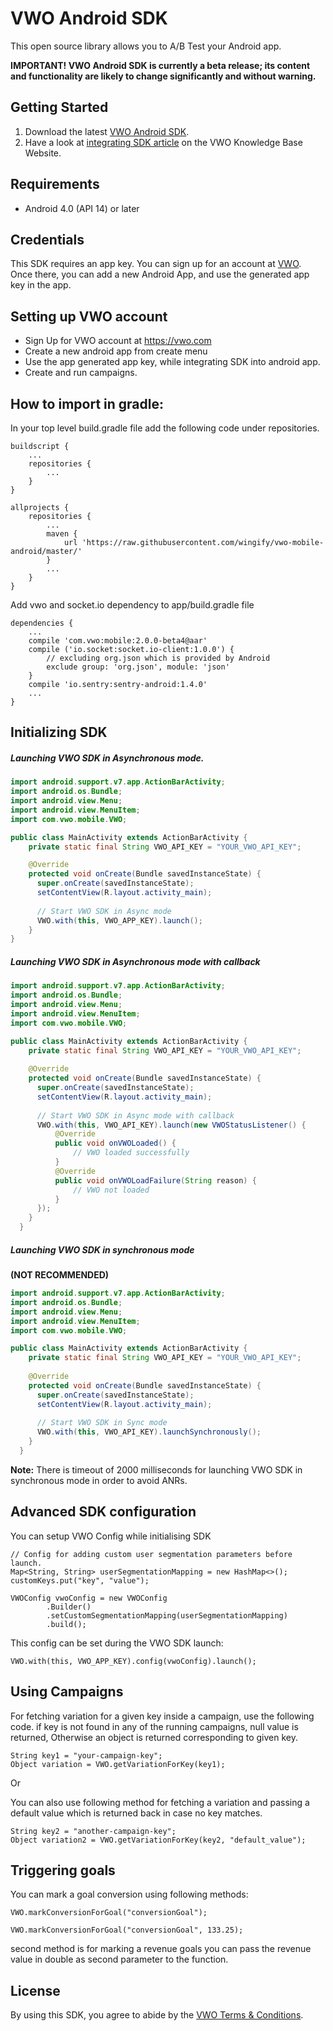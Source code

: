 VWO Android SDK
======================================

This open source library allows you to A/B Test your Android app.

**IMPORTANT! VWO Android SDK is currently a beta release; its content
and functionality are likely to change significantly and without warning.**

Getting Started
---------------

1. Download the latest [VWO Android SDK](https://github.com/wingify/vwo-android/releases).
2. Have a look at [integrating SDK article](https://vwo.com/knowledge/integrating-android-sdk/)
   on the VWO Knowledge Base Website.

## Requirements

* Android 4.0 (API 14) or later

## Credentials

This SDK requires an app key. You can sign up for an account at [VWO](https://vwo.com). Once there, you can add a new Android App, and use the generated app key in the app.


## Setting up VWO account
* Sign Up for VWO account at https://vwo.com
* Create a new android app from create menu
* Use the app generated app key, while integrating SDK into android app.
* Create and run campaigns.

## How to import in gradle:
In your top level build.gradle file add the following code under repositories.

    buildscript {
        ...
        repositories {
            ...
        }
    }
    
    allprojects {
        repositories {
            ...
            maven {
                url 'https://raw.githubusercontent.com/wingify/vwo-mobile-android/master/'
            }
            ...
        }
    }
	
Add vwo and socket.io dependency to app/build.gradle file

	dependencies {
	    ...
	    compile 'com.vwo:mobile:2.0.0-beta4@aar'
        compile ('io.socket:socket.io-client:1.0.0') {
            // excluding org.json which is provided by Android
            exclude group: 'org.json', module: 'json'
        }
        compile 'io.sentry:sentry-android:1.4.0'
	    ...
	}
	
## Initializing SDK

##### Launching VWO SDK in Asynchronous mode.
```java
import android.support.v7.app.ActionBarActivity;
import android.os.Bundle;
import android.view.Menu;
import android.view.MenuItem;
import com.vwo.mobile.VWO;

public class MainActivity extends ActionBarActivity {
    private static final String VWO_API_KEY = "YOUR_VWO_API_KEY";

    @Override
    protected void onCreate(Bundle savedInstanceState) {
      super.onCreate(savedInstanceState);
      setContentView(R.layout.activity_main);
      
      // Start VWO SDK in Async mode
      VWO.with(this, VWO_APP_KEY).launch();
    }
}
```

##### Launching VWO SDK in Asynchronous mode with callback

```java
import android.support.v7.app.ActionBarActivity;
import android.os.Bundle;
import android.view.Menu;
import android.view.MenuItem;
import com.vwo.mobile.VWO;

public class MainActivity extends ActionBarActivity {
    private static final String VWO_API_KEY = "YOUR_VWO_API_KEY";
    
    @Override
    protected void onCreate(Bundle savedInstanceState) {
      super.onCreate(savedInstanceState);
      setContentView(R.layout.activity_main);
      
      // Start VWO SDK in Async mode with callback
      VWO.with(this, VWO_API_KEY).launch(new VWOStatusListener() {
          @Override
          public void onVWOLoaded() {
              // VWO loaded successfully
          }
          @Override
          public void onVWOLoadFailure(String reason) {
              // VWO not loaded
          }
      });
    }
  }
```

##### Launching VWO SDK in synchronous mode
**(NOT RECOMMENDED)**

```java
import android.support.v7.app.ActionBarActivity;
import android.os.Bundle;
import android.view.Menu;
import android.view.MenuItem;
import com.vwo.mobile.VWO;

public class MainActivity extends ActionBarActivity {
    private static final String VWO_API_KEY = "YOUR_VWO_API_KEY";
    
    @Override
    protected void onCreate(Bundle savedInstanceState) {
      super.onCreate(savedInstanceState);
      setContentView(R.layout.activity_main);
      
      // Start VWO SDK in Sync mode
      VWO.with(this, VWO_API_KEY).launchSynchronously();
    }
  }
```

**Note:** There is timeout of 2000 milliseconds for launching 
VWO SDK in synchronous mode in order to avoid ANRs.

## Advanced SDK configuration

You can setup VWO Config while initialising SDK
    
    // Config for adding custom user segmentation parameters before launch.
    Map<String, String> userSegmentationMapping = new HashMap<>();
    customKeys.put("key", "value");
    
    VWOConfig vwoConfig = new VWOConfig
            .Builder()
            .setCustomSegmentationMapping(userSegmentationMapping)
            .build();
                
This config can be set during the VWO SDK launch:

    VWO.with(this, VWO_APP_KEY).config(vwoConfig).launch();

## Using Campaigns
For fetching variation for a given key inside a campaign, use the following code.
if key is not found in any of the running campaigns, null value is returned, Otherwise an object is
returned corresponding to given key.

```
String key1 = "your-campaign-key";
Object variation = VWO.getVariationForKey(key1);
```

Or

You can also use following method for fetching a variation and passing a default value which is 
returned back in case no key matches.

```
String key2 = "another-campaign-key";
Object variation2 = VWO.getVariationForKey(key2, "default_value");
```

## Triggering goals

You can mark a goal conversion using following methods:

```
VWO.markConversionForGoal("conversionGoal");

VWO.markConversionForGoal("conversionGoal", 133.25);
```

second method is for marking a revenue goals you can pass the revenue value in double as second 
parameter to the function.


## License

By using this SDK, you agree to abide by the [VWO Terms & Conditions](http://vwo.com/terms-conditions).
